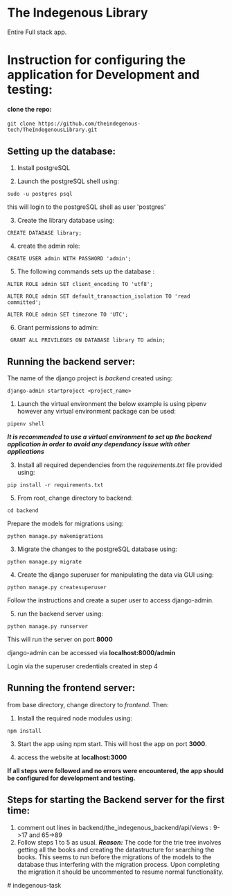 # The Indegenous Library

Entire Full stack app.

# Instruction for configuring the application for Development and testing:

#### clone the repo:

`git clone https://github.com/theindegenous-tech/TheIndegenousLibrary.git`

## Setting up the database:

  

1. Install postgreSQL

2. Launch the postgreSQL shell using:

`sudo -u postgres psql`

this will login to the postgreSQL shell as user 'postgres'

3. Create the library database using:

`CREATE DATABASE library;`

4. create the admin role:

`CREATE USER admin WITH PASSWORD 'admin';`

5. The following commands sets up the database :

`ALTER ROLE admin SET client_encoding TO 'utf8';`

`ALTER ROLE admin SET default_transaction_isolation TO 'read committed';`

`ALTER ROLE admin SET timezone TO 'UTC';`

6. Grant permissions to admin:

` GRANT ALL PRIVILEGES ON DATABASE library TO admin;`

  

  

## Running the backend server:

  

The name of the django project is *backend* created using:

`django-admin startproject <project_name>`

  

1. Launch the virtual environment the below example is using pipenv however any virtual environment package can be used:

`pipenv shell`

***It is recommended to use a virtual environment to set up the backend application in order to avoid any dependancy issue with other applications***

3. Install all required dependencies from the *requirements.txt* file provided using:

`pip install -r requirements.txt`

5. From root, change directory to backend:

`cd backend`

Prepare the models for migrations using:

`python manage.py makemigrations`

3. Migrate the changes to the postgreSQL database using:

`python manage.py migrate`

4. Create the django superuser for manipulating the data via GUI using:

`python manage.py createsuperuser`

Follow the instructions and create a super user to access django-admin.

5. run the backend server using:

`python manage.py runserver`

This will run the server on port **8000**

django-admin can be accessed via **localhost:8000/admin**

Login via the superuser credentials created in step 4

  

## Running the frontend server:

from base directory, change directory to _frontend_. Then:

  

1. Install the required node modules using:

`npm install`

3. Start the app using npm start. This will host the app on port **3000**.

4. access the website at **localhost:3000**

  

**If all steps were followed and no errors were encountered, the app should be configured for development and testing.**

## Steps for starting the Backend server for the first time:

 1. comment out lines in backend/the_indegenous_backend/api/views : 9->17 and 65->89
 2. Follow steps 1 to 5 as usual.
 ***Reason:***
 The code for the trie tree involves getting all the books and creating the datastructure for searching the books. This seems to run before the migrations of the models to the database thus interfering with the migration process. Upon completing the migration it should be uncommented to resume normal functionality.

#   i n d e g e n o u s - t a s k  
 
